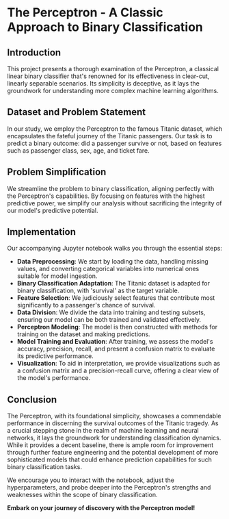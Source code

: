 # The Perceptron - A Classic Approach to Binary Classification

## Introduction
This project presents a thorough examination of the Perceptron, a classical linear binary classifier that's renowned for its effectiveness in clear-cut, linearly separable scenarios. Its simplicity is deceptive, as it lays the groundwork for understanding more complex machine learning algorithms.

## Dataset and Problem Statement
In our study, we employ the Perceptron to the famous Titanic dataset, which encapsulates the fateful journey of the Titanic passengers. Our task is to predict a binary outcome: did a passenger survive or not, based on features such as passenger class, sex, age, and ticket fare.

## Problem Simplification
We streamline the problem to binary classification, aligning perfectly with the Perceptron's capabilities. By focusing on features with the highest predictive power, we simplify our analysis without sacrificing the integrity of our model's predictive potential.

## Implementation
Our accompanying Jupyter notebook walks you through the essential steps:
- **Data Preprocessing**: We start by loading the data, handling missing values, and converting categorical variables into numerical ones suitable for model ingestion.
- **Binary Classification Adaptation**: The Titanic dataset is adapted for binary classification, with 'survival' as the target variable.
- **Feature Selection**: We judiciously select features that contribute most significantly to a passenger's chance of survival.
- **Data Division**: We divide the data into training and testing subsets, ensuring our model can be both trained and validated effectively.
- **Perceptron Modeling**: The model is then constructed with methods for training on the dataset and making predictions.
- **Model Training and Evaluation**: After training, we assess the model's accuracy, precision, recall, and present a confusion matrix to evaluate its predictive performance.
- **Visualization**: To aid in interpretation, we provide visualizations such as a confusion matrix and a precision-recall curve, offering a clear view of the model's performance.

## Conclusion
The Perceptron, with its foundational simplicity, showcases a commendable performance in discerning the survival outcomes of the Titanic tragedy. As a crucial stepping stone in the realm of machine learning and neural networks, it lays the groundwork for understanding classification dynamics. While it provides a decent baseline, there is ample room for improvement through further feature engineering and the potential development of more sophisticated models that could enhance prediction capabilities for such binary classification tasks.

We encourage you to interact with the notebook, adjust the hyperparameters, and probe deeper into the Perceptron's strengths and weaknesses within the scope of binary classification.

**Embark on your journey of discovery with the Perceptron model!**
